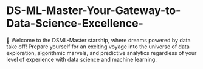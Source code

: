 # DS-ML-Master-Your-Gateway-to-Data-Science-Excellence-
🌟 Welcome to the DSML-Master starship, where dreams powered by data take off! Prepare yourself for an exciting voyage into the universe of data exploration, algorithmic marvels, and predictive analytics regardless of your level of experience with data science and machine learning.
